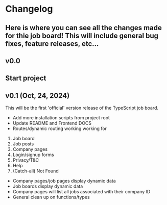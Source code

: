 # Changelog
Here is where you can see all the changes made for thie job board!
This will include general bug fixes, feature releases, etc...
---
## v0.0
Start project
---
## v0.1 (Oct, 24, 2024)
This will be the first 'official' version release of the TypeScript job board.
+ Add more installation scripts from project root
+ Update README and Frontend DOCS
+ Routes/dynamic routing working working for 
 1. Job board
 2. Job posts
 3. Company pages
 4. Login/signup forms
 5. Privacy/T&C
 6. Help
 7. (Catch-all) Not Found
+ Company pages/job pages display dynamic data
+ Job boards display dynamic data
+ Company pages will list all jobs associated with their company ID
+ General clean up on functions/types
